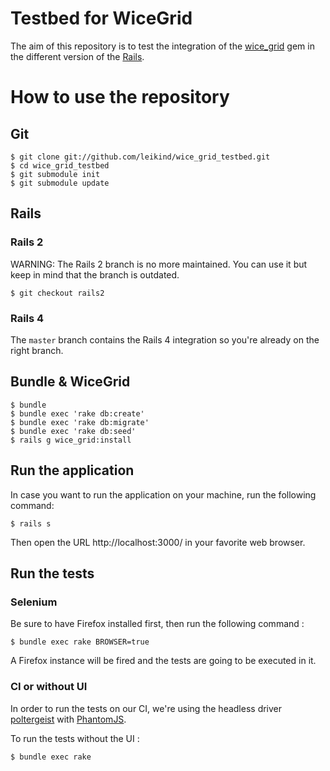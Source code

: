 # Testbed for WiceGrid

The aim of this repository is to test the integration of the
[wice_grid](https://github.com/leikind/wice_grid) gem in the different version
of the [Rails](http://rubyonrails.org).

# How to use the repository

## Git

```
$ git clone git://github.com/leikind/wice_grid_testbed.git
$ cd wice_grid_testbed
$ git submodule init
$ git submodule update
```

## Rails

### Rails 2

WARNING: The Rails 2 branch is no more maintained. You can use it but keep in
mind that the branch is outdated.

```
$ git checkout rails2
```

### Rails 4

The `master` branch contains the Rails 4 integration so you're already on the
right branch.

## Bundle & WiceGrid

```
$ bundle
$ bundle exec 'rake db:create'
$ bundle exec 'rake db:migrate'
$ bundle exec 'rake db:seed'
$ rails g wice_grid:install
```

## Run the application

In case you want to run the application on your machine, run the following
command:

```
$ rails s
```

Then open the URL http://localhost:3000/ in your favorite web browser.

## Run the tests

### Selenium

Be sure to have Firefox installed first, then run the following command :

```
$ bundle exec rake BROWSER=true
```

A Firefox instance will be fired and the tests are going to be executed in it.

### CI or without UI

In order to run the tests on our CI, we're using the headless driver
[poltergeist](https://github.com/teampoltergeist/poltergeist) with
[PhantomJS](http://phantomjs.org).

To run the tests without the UI :

```
$ bundle exec rake
```
